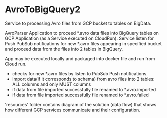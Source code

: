 # AvroToBigQuery2
Service to processing Avro files from GCP bucket to tables on BigData. 

AvroParser Application to proceed *.avro data files into BigQuery tables on GCP
Application (as a Service executed on CloudRun).
Service listen for Push PubSub notifications for new *.avro files appearing in specified bucket and proceed data from the files into 2 tables in BigQuery.

 App may be executed locally and packaged into docker file and run from Cloud run.
- checks for new *.avro files by listen to PubSub Push notifications.
- import data(if it corresponds to schema) from avro files into 2 tables: ALL columns and only MUST columns
- if data from file imported successfully file renamed to *.avro.imported
- if data from file imported successfully file renamed to *.avro.failed

'resources' folder contains diagram of the solution (data flow) that shows how different GCP services communicate and their configuration.
